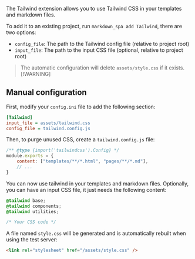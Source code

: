 [order]:       # (3)
[name]:        # (Tailwind)
[description]: # (How to use Tailwind CSS in your project)

The Tailwind extension allows you to use Tailwind CSS in your templates and markdown files.

To add it to an existing project, run `markdown_spa add Tailwind`, there are two options:

- `config_file`: The path to the Tailwind config file (relative to project root)
- `input_file`: The path to the input CSS file (optional, relative to project root)

> The automatic configuration will delete `assets/style.css` if it exists.
> [!WARNING]

## Manual configuration

First, modify your `config.ini` file to add the following section:
```ini
[Tailwind]
input_file = assets/tailwind.css
config_file = tailwind.config.js
```

Then, to purge unused CSS, create a `tailwind.config.js` file:
```js
/** @type {import('tailwindcss').Config} */
module.exports = {
    content: ["templates/**/*.html", "pages/**/*.md"],
    // ...
}
```

You can now use tailwind in your templates and markdown files.
Optionally, you can have an input CSS file, it just needs the following content:
```css
@tailwind base;
@tailwind components;
@tailwind utilities;

/* Your CSS code */
```

A file named `style.css` will be generated and is automatically rebuilt when using the test server:
```html
<link rel="stylesheet" href="/assets/style.css" />
```
